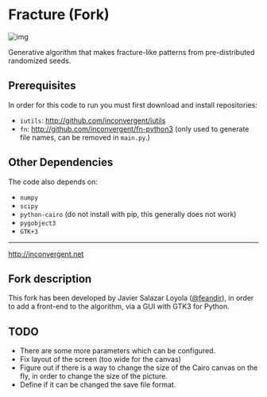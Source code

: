 Fracture (Fork)
=============

![img](/img/img1.png?raw=true "image")

Generative algorithm that makes fracture-like patterns from pre-distributed
randomized seeds.

## Prerequisites

In order for this code to run you must first download and install
repositories:

*    `iutils`: http://github.com/inconvergent/iutils
*    `fn`: http://github.com/inconvergent/fn-python3 (only used to generate
     file names, can be removed in `main.py`.)

## Other Dependencies

The code also depends on:

*    `numpy`
*    `scipy`
*    `python-cairo` (do not install with pip, this generally does not
     work)
*    `pygobject3`
*    `GTK+3`

-----------
http://inconvergent.net

## Fork description

This fork has been developed by Javier Salazar Loyola
([@feandir](https://twitter.com/feandir)), in order to add a front-end
to the algorithm, via a GUI with GTK3 for Python.

## TODO

*    There are some more parameters which can be configured.
*    Fix layout of the screen (too wide for the canvas)
*    Figure out if there is a way to change the size of the Cairo
     canvas on the fly, in order to change the size of the picture.
*    Define if it can be changed the save file format.
